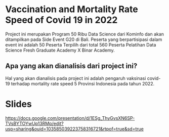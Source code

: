 # Vaccination and Mortality Rate Speed of Covid 19 in 2022

Project ini merupakan Program 50 Ribu Data Science dari Kominfo dan akan ditampilkan pada Side Event G20 di Bali. 
Peserta yang berpartisipasi dalam event ini adalah 50 Peserta Terpilih dari total 560 Peserta Pelatihan Data Science Fresh Graduate Academy X Binar Academy.

## Apa yang akan dianalisis dari project ini?
Hal yang akan dianalisis pada project ini adalah pengaruh vaksinasi covid-19 terhadap mortality rate speed 5 Provinsi Indonesia pada tahun 2022.

# Slides
https://docs.google.com/presentation/d/1ESg_ThyGvsXN6SP-TVsBYTOYwUp13RMp/edit?usp=sharing&ouid=103585039223758316721&rtpof=true&sd=true
